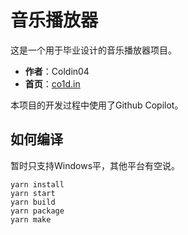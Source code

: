 # 音乐播放器

这是一个用于毕业设计的音乐播放器项目。

- **作者**：Coldin04
- **首页**：[co1d.in](https://co1d.in)

本项目的开发过程中使用了Github Copilot。

## 如何编译

暂时只支持Windows平，其他平台有空说。

```
yarn install
yarn start
yarn build
yarn package
yarn make
```